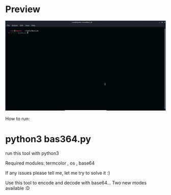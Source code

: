 # Preview
   ![bas364](bas364.gif)

How to run:
  # python3 bas364.py
run this tool with python3

Required modules:
       termcolor , os , base64
       
       
If any issues please tell me, let me try to solve it :)

Use this tool to encode and decode with base64... Two new modes available :D
